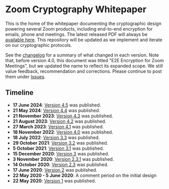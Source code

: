 # Zoom Cryptography Whitepaper
This is the home of the whitepaper documenting the cryptographic design powering several Zoom
products, including end-to-end encryption for emails, phone and meetings. The latest released PDF will always be [available
here](https://github.com/zoom/zoom-e2e-whitepaper/blob/master/zoom_e2e.pdf). This repository will be
updated as we implement and iterate on our cryptographic protocols.

See the [changelog](./CHANGELOG.md) for a summary of what changed in each version. Note that, before
version 4.0, this document was titled "E2E Encryption for Zoom Meetings", but we updated the name to
reflect its expanded scope. We still value feedback, recommendation and corrections. Please continue
to post them under [Issues](https://github.com/zoom/zoom-e2e-whitepaper/issues).

## Timeline
- **17 June 2024**: [Version 4.5](./archive/zoom_e2e_v4_5.pdf) was published.
- **21 May 2024**: [Version 4.4](./archive/zoom_e2e_v4_4.pdf) was published.
- **21 November 2023**: [Version 4.3](./archive/zoom_e2e_v4_3.pdf) was published.
- **21 August 2023**: [Version 4.2](./archive/zoom_e2e_v4_2.pdf) was published.
- **27 March 2023**: [Version 4.1](./archive/zoom_e2e_v4_1.pdf) was published.
- **18 November 2022**: [Version 4.0](./archive/zoom_e2e_v4.pdf) was published.
- **18 July 2022**: [Version 3.3](./archive/zoom_e2e_v3_3.pdf) was published.
- **29 October 2021**: [Version 3.2](./archive/zoom_e2e_v3_2.pdf) was published.
- **5 October 2021**: [Version 3.1](./archive/zoom_e2e_v3_1.pdf) was published.
- **15 December 2020**: [Version 3](./archive/zoom_e2e_v3.pdf) was published.
- **3 November 2020**: [Version 2.3.1](./archive/zoom_e2e_v2_3_1.pdf) was published.
- **14 October 2020**: [Version 2.3](./archive/zoom_e2e_v2_3.pdf) was published.
- **17 June 2020**: [Version 2](./archive/zoom_e2e_v2.pdf) was published.
- **22 May 2020 - 5 June 2020**: A comment period on the initial design
- **22 May 2020**: [Version 1](./archive/zoom_e2e_v1.pdf) was published.
